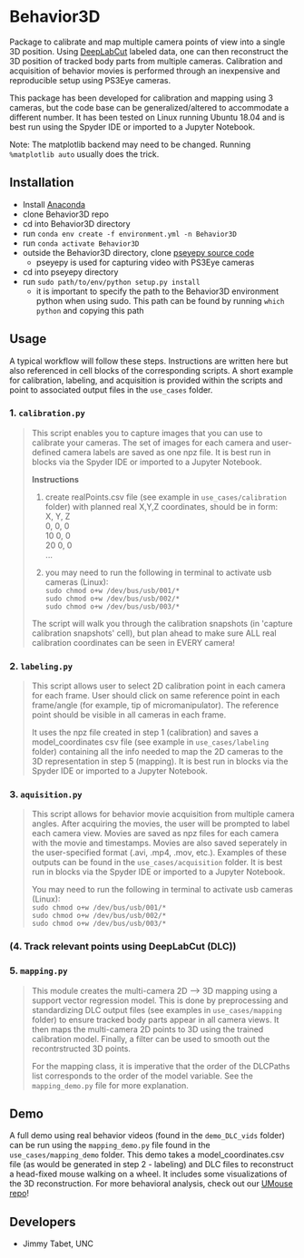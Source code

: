 # Behavior3D

Package to calibrate and map multiple camera points of view into a single 3D position. Using [DeepLabCut](https://github.com/DeepLabCut/DeepLabCut) labeled data, one can then reconstruct the 3D position of tracked body parts from multiple cameras. Calibration and acquisition of behavior movies is performed through an inexpensive and reproducible setup using PS3Eye cameras.  

This package has been developed for calibration and mapping using 3 cameras, but the code base can be generalized/altered to accommodate a different number. It has been tested on Linux running Ubuntu 18.04 and is best run using the Spyder IDE or imported to a Jupyter Notebook.  

Note: The matplotlib backend may need to be changed. Running ```%matplotlib auto``` usually does the trick.

## Installation
* Install [Anaconda](https://www.anaconda.com/products/individual)
* clone Behavior3D repo
* cd into Behavior3D directory
* run ```conda env create -f environment.yml -n Behavior3D```
* run ```conda activate Behavior3D```
* outside the Behavior3D directory, clone [pseyepy source code](https://github.com/bensondaled/pseyepy)
  * pseyepy is used for capturing video with PS3Eye cameras
* cd into pseyepy directory
* run ```sudo path/to/env/python setup.py install```
  * it is important to specify the path to the Behavior3D environment python when using sudo. This path can be found by running ```which python``` and copying this path

## Usage
A typical workflow will follow these steps. Instructions are written here but also referenced in cell blocks of the corresponding scripts. A short example for calibration, labeling, and acquisition is provided within the scripts and point to associated output files in the ```use_cases``` folder.
### 1. ```calibration.py```
> This script enables you to capture images that you can use to calibrate your cameras. The set of images for each camera and user-defined camera labels are saved as one npz file. It is best run in blocks via the Spyder IDE or imported to a Jupyter Notebook.
> 
> **Instructions**
> 1. create realPoints.csv file (see example in ```use_cases/calibration``` folder) with planned real X,Y,Z coordinates, should be in form:  
> X, Y, Z  
> 0, 0, 0  
> 10 0, 0  
> 20 0, 0  
> ...
> 
> 2. you may need to run the following in terminal to activate usb cameras (Linux):  
> ```sudo chmod o+w /dev/bus/usb/001/*```  
> ```sudo chmod o+w /dev/bus/usb/002/*```    
> ```sudo chmod o+w /dev/bus/usb/003/*```
>         
> The script will walk you through the calibration snapshots (in 'capture calibration snapshots' cell), but plan ahead to make sure ALL real calibration coordinates can be seen in EVERY camera!

### 2. ```labeling.py```
> This script allows user to select 2D calibration point in each camera for each frame. User should click on same reference point in each frame/angle (for example, tip of micromanipulator). The reference point should be visible in all cameras in each frame.
> 
> It uses the npz file created in step 1 (calibration) and saves a model_coordinates csv file (see example in ```use_cases/labeling``` folder) containing all the info needed to map the 2D cameras to the 3D representation in step 5 (mapping). It is best run in blocks via the Spyder IDE or imported to a Jupyter Notebook.
### 3. ```aquisition.py```
> This script allows for behavior movie acquisition from multiple camera angles. After acquiring the movies, the user will be prompted to label each camera view. Movies are saved as npz files for each camera with the movie and timestamps. Movies are also saved seperately in the user-specified format (.avi, .mp4, .mov, etc.). Examples of these outputs can be found in the ```use_cases/acquisition``` folder. It is best run in blocks via the Spyder IDE or imported to a Jupyter Notebook.
>
> You may need to run the following in terminal to activate usb cameras (Linux):  
> ```sudo chmod o+w /dev/bus/usb/001/*```  
> ```sudo chmod o+w /dev/bus/usb/002/*```    
> ```sudo chmod o+w /dev/bus/usb/003/*```
### (4. Track relevant points using DeepLabCut (DLC))
### 5. ```mapping.py```
> This module creates the multi-camera 2D --> 3D mapping using a support vector regression model. This is done by preprocessing and standardizing DLC output files (see examples in ```use_cases/mapping``` folder) to ensure tracked body parts appear in all camera views. It then maps the multi-camera 2D points to 3D using the trained calibration model. Finally, a filter can be used to smooth out the recontrstructed 3D points. 
> 
> For the mapping class, it is imperative that the order of the DLCPaths list corresponds to the order of the model variable. See the ```mapping_demo.py``` file for more explanation.

## Demo
A full demo using real behavior videos (found in the ```demo_DLC_vids``` folder) can be run using the ```mapping_demo.py``` file found in the ```use_cases/mapping_demo``` folder. This demo takes a model_coordinates.csv file (as would be generated in step 2 - labeling) and DLC files to reconstruct a head-fixed mouse walking on a wheel. It includes some visualizations of the 3D reconstruction. For more behavioral analysis, check out our [UMouse repo](https://github.com/nel-lab/UMouse)!

## Developers
* Jimmy Tabet, UNC
